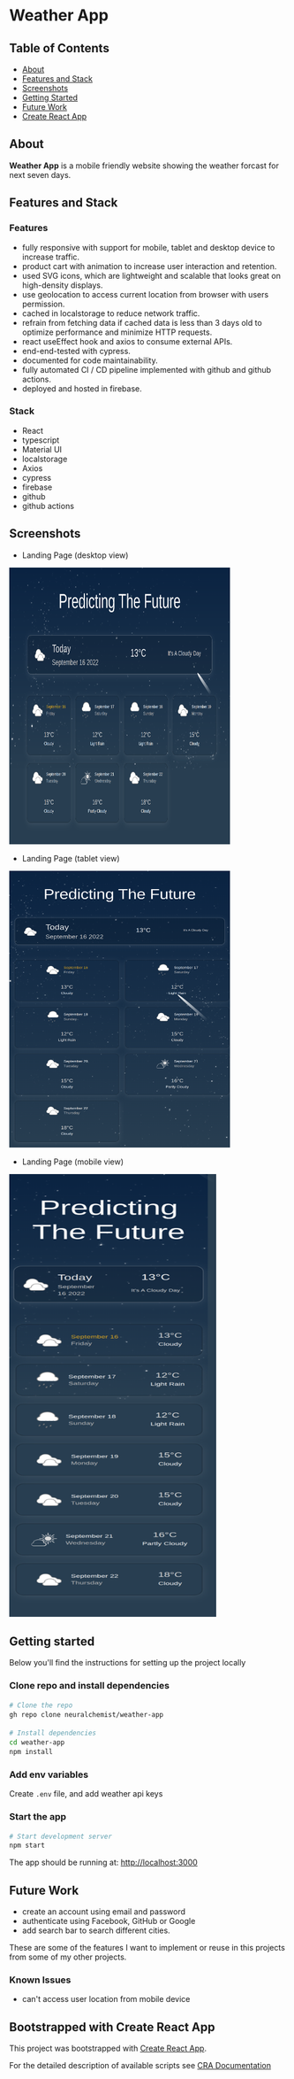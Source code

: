 # Weather App

## Table of Contents

- [About](#about)
- [Features and Stack](#features-and-stack)
- [Screenshots](#screenshots)
- [Getting Started](#getting-started)
- [Future Work](#challenges)
- [Create React App](#bootstrapped-with-create-react-app)

## About

**Weather App** is a mobile friendly website showing the weather forcast for next seven days.

## Features and Stack

### Features

- fully responsive with support for mobile, tablet and desktop device to increase traffic.
- product cart with animation to increase user interaction and retention.
- used SVG icons, which are lightweight and scalable that looks great on high-density displays. 
- use geolocation to access current location from browser with users permission.
- cached in localstorage to reduce network traffic.
- refrain from fetching data if cached data is less than 3 days old to optimize performance and minimize HTTP requests.
- react useEffect hook and axios to consume external APIs.
- end-end-tested with cypress.
- documented for code maintainability.
- fully automated CI / CD pipeline implemented with github and github actions.
- deployed and hosted in firebase.

### Stack

- React
- typescript
- Material UI
- localstorage
- Axios
- cypress
- firebase
- github
- github actions

## Screenshots

- Landing Page (desktop view)

<img src="screenshots/landing-desktop.png" width="400" height="500">

- Landing Page (tablet view)

<img src="screenshots/landing-tablet.png" width="400" height="500">

- Landing Page (mobile view)

<img src="screenshots/landing-mobile.png" width="375" height="800">


## Getting started

Below you'll find the instructions for setting up the project locally

### Clone repo and install dependencies

```bash
# Clone the repo
gh repo clone neuralchemist/weather-app

# Install dependencies
cd weather-app
npm install
```

### Add env variables

Create `.env` file, and add weather api keys

### Start the app

```bash
# Start development server
npm start
```

The app should be running at: [http://localhost:3000](http://localhost:3000/)

## Future Work

- create an account using email and password
- authenticate using Facebook, GitHub or Google
- add search bar to search different cities.

These are some of the features I want to implement or reuse in this projects from some of my other projects.

### Known Issues
- can't access user location from mobile device

## Bootstrapped with Create React App

This project was bootstrapped with [Create React App](https://github.com/facebook/create-react-app).

For the detailed description of available scripts see [CRA Documentation](https://create-react-app.dev/docs/available-scripts)

